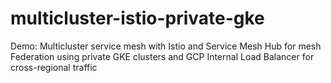 # multicluster-istio-private-gke
Demo: Multicluster service mesh with Istio and Service Mesh Hub for mesh Federation using private GKE clusters and GCP Internal Load Balancer for cross-regional traffic
